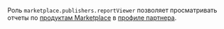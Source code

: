 Роль `marketplace.publishers.reportViewer` позволяет просматривать отчеты по [продуктам Marketplace](../../../marketplace/concepts/product.md) в [профиле партнера](../../../marketplace/quickstart.md#registration).
